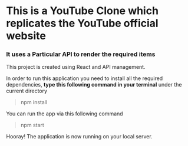 # This is a YouTube Clone which replicates the YouTube official website
### It uses a Particular API to render the required items

This project is created using React and API management.

In order to run this application you need to install all the required dependencies, **type this following command in your terminal** under the current directory
> npm install

You can run the app via this following command
> npm start

Hooray! The application is now running on your local server.
